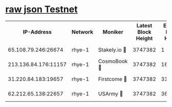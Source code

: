 
[raw json Testnet](https://rpc-check.quickt.stavr.tech/quickt/rpc-quickt-result.json)
=


<table><tr><th>IP-Address</th><th>Network</th><th>Moniker</th><th>Latest Block Height</th><th>Earliest Block Height</th><th>Catching Up</th><th>Tx Index</th><th>Voting Power</th><th>Scan Time</th></tr><tr><td>65.108.79.246:26674</td><td>rhye-1</td><td>Stakely.io 🔴</td><td>3747382</td><td>1</td><td>False</td><td>on</td><td>10</td><td>2023-12-26T04:45:49.839121990UTC</td></tr><tr><td>213.136.84.176:11157</td><td>rhye-1</td><td>CosmoBook 🔴</td><td>3747382</td><td>1674001</td><td>False</td><td>off</td><td>1528057</td><td>2023-12-26T04:46:06.723665162UTC</td></tr><tr><td>31.220.84.183:19657</td><td>rhye-1</td><td>Firstcome 🔴</td><td>3747382</td><td>3395933</td><td>False</td><td>off</td><td>732206</td><td>2023-12-26T04:45:49.473144813UTC</td></tr><tr><td>62.212.65.138:22657</td><td>rhye-1</td><td>USArmy 🔴</td><td>3747382</td><td>3621001</td><td>False</td><td>on</td><td>7920</td><td>2023-12-26T04:45:49.076092030UTC</td></tr></table>